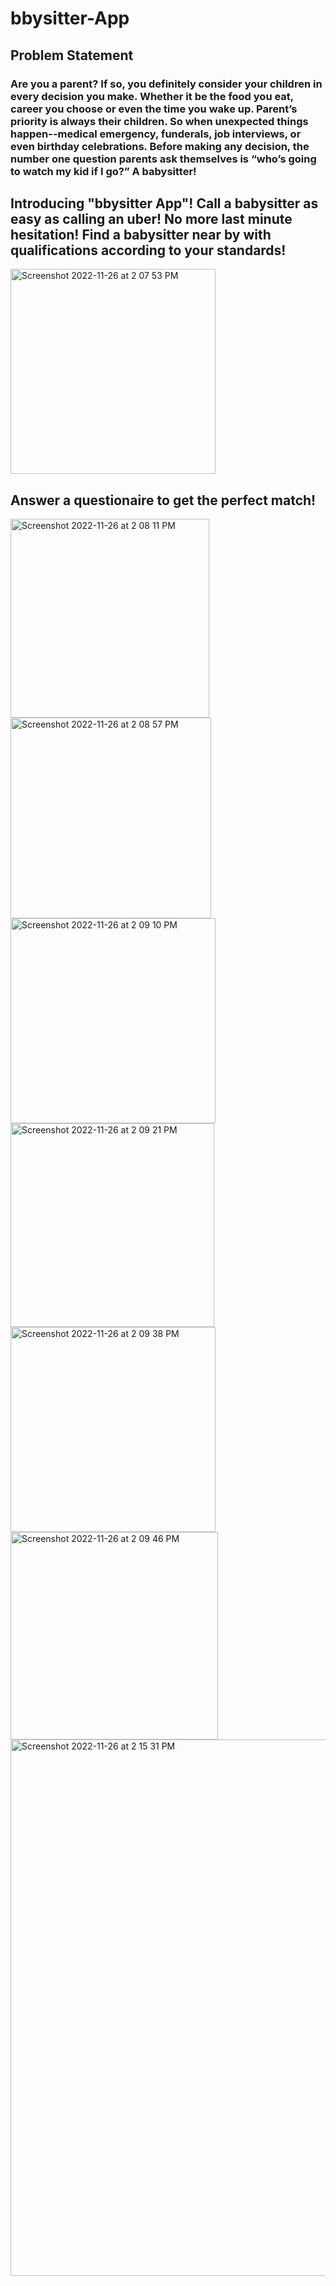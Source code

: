 # bbysitter-App


## Problem Statement
### Are you a parent? If so, you definitely consider your children in every decision you make. Whether it be the food you eat, career you choose or even the time you wake up. Parent’s priority is always their children. So when unexpected things happen--medical emergency, funderals, job interviews, or even birthday celebrations. Before making any decision, the number one question parents ask themselves is “who’s going to watch my kid if I go?” A babysitter! 


## Introducing "bbysitter App"! Call a babysitter as easy as calling an uber! No more last minute hesitation! Find a babysitter near by with qualifications according to your standards!


<img width="328" alt="Screenshot 2022-11-26 at 2 07 53 PM" src="https://user-images.githubusercontent.com/93716153/204107448-863ef669-bc82-439a-b432-2f2ac9279f14.png">


## Answer a questionaire to get the perfect match!

<img width="318" alt="Screenshot 2022-11-26 at 2 08 11 PM" src="https://user-images.githubusercontent.com/93716153/204107450-2c6ec458-cd5c-48d8-9143-3aa5340d93e5.png">

<img width="321" alt="Screenshot 2022-11-26 at 2 08 57 PM" src="https://user-images.githubusercontent.com/93716153/204107453-c59a252e-29dc-4d5b-aade-7910f2a7f671.png">

<img width="328" alt="Screenshot 2022-11-26 at 2 09 10 PM" src="https://user-images.githubusercontent.com/93716153/204107456-373a13c3-42cb-4f9f-b388-0fb170c751e3.png">

<img width="326" alt="Screenshot 2022-11-26 at 2 09 21 PM" src="https://user-images.githubusercontent.com/93716153/204107459-792fc5b3-bc9b-436a-a9f9-2c87b38d38f6.png">

<img width="328" alt="Screenshot 2022-11-26 at 2 09 38 PM" src="https://user-images.githubusercontent.com/93716153/204107462-eb9eddf6-f236-470c-ae0b-4d37e83d0a9e.png">

<img width="332" alt="Screenshot 2022-11-26 at 2 09 46 PM" src="https://user-images.githubusercontent.com/93716153/204107463-800b7469-23c0-4877-9e52-13d7c4aa1df7.png">


<img width="858" alt="Screenshot 2022-11-26 at 2 15 31 PM" src="https://user-images.githubusercontent.com/93716153/204107417-1ccbe70b-5429-43c4-87e7-aa628929993e.png">


